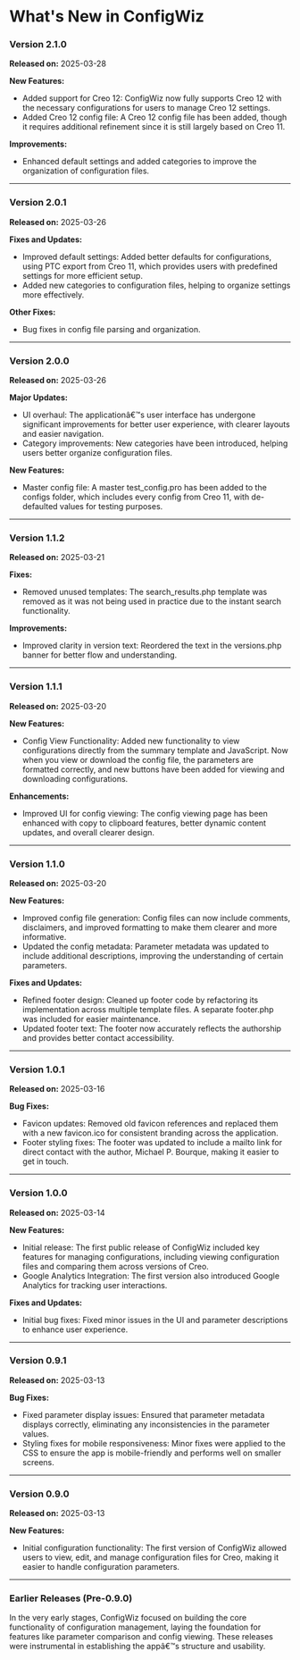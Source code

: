 
# What's New in ConfigWiz

### Version 2.1.0
**Released on:** 2025-03-28

**New Features:**
- Added support for Creo 12: ConfigWiz now fully supports Creo 12 with the necessary configurations for users to manage Creo 12 settings.
- Added Creo 12 config file: A Creo 12 config file has been added, though it requires additional refinement since it is still largely based on Creo 11.
  
**Improvements:**
- Enhanced default settings and added categories to improve the organization of configuration files.

---

### Version 2.0.1
**Released on:** 2025-03-26

**Fixes and Updates:**
- Improved default settings: Added better defaults for configurations, using PTC export from Creo 11, which provides users with predefined settings for more efficient setup.
- Added new categories to configuration files, helping to organize settings more effectively.

**Other Fixes:**
- Bug fixes in config file parsing and organization.

---

### Version 2.0.0
**Released on:** 2025-03-26

**Major Updates:**
- UI overhaul: The applicationâ€™s user interface has undergone significant improvements for better user experience, with clearer layouts and easier navigation.
- Category improvements: New categories have been introduced, helping users better organize configuration files.
  
**New Features:**
- Master config file: A master test_config.pro has been added to the configs folder, which includes every config from Creo 11, with de-defaulted values for testing purposes.

---

### Version 1.1.2
**Released on:** 2025-03-21

**Fixes:**
- Removed unused templates: The search_results.php template was removed as it was not being used in practice due to the instant search functionality.
  
**Improvements:**
- Improved clarity in version text: Reordered the text in the versions.php banner for better flow and understanding.

---

### Version 1.1.1
**Released on:** 2025-03-20

**New Features:**
- Config View Functionality: Added new functionality to view configurations directly from the summary template and JavaScript. Now when you view or download the config file, the parameters are formatted correctly, and new buttons have been added for viewing and downloading configurations.
  
**Enhancements:**
- Improved UI for config viewing: The config viewing page has been enhanced with copy to clipboard features, better dynamic content updates, and overall clearer design.

---

### Version 1.1.0
**Released on:** 2025-03-20

**New Features:**
- Improved config file generation: Config files can now include comments, disclaimers, and improved formatting to make them clearer and more informative.
- Updated the config metadata: Parameter metadata was updated to include additional descriptions, improving the understanding of certain parameters.
  
**Fixes and Updates:**
- Refined footer design: Cleaned up footer code by refactoring its implementation across multiple template files. A separate footer.php was included for easier maintenance.
- Updated footer text: The footer now accurately reflects the authorship and provides better contact accessibility.

---

### Version 1.0.1
**Released on:** 2025-03-16

**Bug Fixes:**
- Favicon updates: Removed old favicon references and replaced them with a new favicon.ico for consistent branding across the application.
- Footer styling fixes: The footer was updated to include a mailto link for direct contact with the author, Michael P. Bourque, making it easier to get in touch.

---

### Version 1.0.0
**Released on:** 2025-03-14

**New Features:**
- Initial release: The first public release of ConfigWiz included key features for managing configurations, including viewing configuration files and comparing them across versions of Creo.
- Google Analytics Integration: The first version also introduced Google Analytics for tracking user interactions.

**Fixes and Updates:**
- Initial bug fixes: Fixed minor issues in the UI and parameter descriptions to enhance user experience.

---

### Version 0.9.1
**Released on:** 2025-03-13

**Bug Fixes:**
- Fixed parameter display issues: Ensured that parameter metadata displays correctly, eliminating any inconsistencies in the parameter values.
- Styling fixes for mobile responsiveness: Minor fixes were applied to the CSS to ensure the app is mobile-friendly and performs well on smaller screens.

---

### Version 0.9.0
**Released on:** 2025-03-13

**New Features:**
- Initial configuration functionality: The first version of ConfigWiz allowed users to view, edit, and manage configuration files for Creo, making it easier to handle configuration parameters.

---

### Earlier Releases (Pre-0.9.0)

In the very early stages, ConfigWiz focused on building the core functionality of configuration management, laying the foundation for features like parameter comparison and config viewing. These releases were instrumental in establishing the appâ€™s structure and usability.
